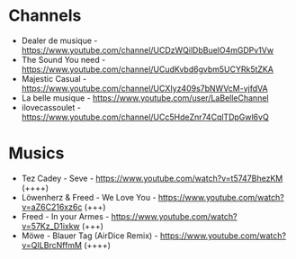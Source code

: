 # Channels

- Dealer de musique - https://www.youtube.com/channel/UCDzWQilDbBuelO4mGDPv1Vw
- The Sound You need - https://www.youtube.com/channel/UCudKvbd6gvbm5UCYRk5tZKA
- Majestic Casual - https://www.youtube.com/channel/UCXIyz409s7bNWVcM-vjfdVA
- La belle musique - https://www.youtube.com/user/LaBelleChannel
- ilovecassoulet - https://www.youtube.com/channel/UCc5HdeZnr74CqlTDpGwl6vQ

# Musics

- Tez Cadey - Seve - https://www.youtube.com/watch?v=t5747BhezKM (++++)
- Löwenherz & Freed - We Love You - https://www.youtube.com/watch?v=aZ6C216xz6c (+++)
- Freed - In your Armes - https://www.youtube.com/watch?v=57Kz_D1ixkw (+++)
- Möwe - Blauer Tag (AirDice Remix) - https://www.youtube.com/watch?v=QILBrcNffmM (++++)
